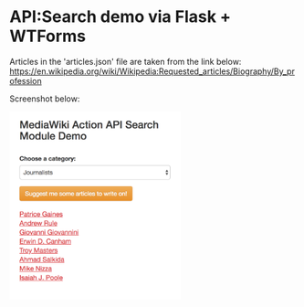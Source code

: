 # API:Search demo via Flask + WTForms

Articles in the 'articles.json' file are taken from the link below:
https://en.wikipedia.org/wiki/Wikipedia:Requested_articles/Biography/By_profession

Screenshot below:

<img src="screenshot.png" width="300">
